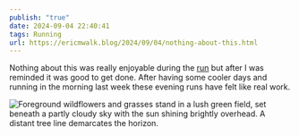 ```yaml
---
publish: "true"
date: 2024-09-04 22:40:41
tags: Running
url: https://ericmwalk.blog/2024/09/04/nothing-about-this.html
---
```


Nothing about this was really enjoyable during the [run](https://strava.com/activities/12328510875) but after I was reminded it was good to get done. After having some cooler days and running in the morning last week these evening runs have felt like real work.

![Foreground wildflowers and grasses stand in a lush green field, set beneath a partly cloudy sky with the sun shining brightly overhead. A distant tree line demarcates the horizon.](https://ericmwalk.blog/uploads/2024/img-1816.jpeg)